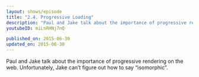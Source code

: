 ```yaml
---
layout: shows/episode
title: "2.4. Progressive Loading"
description: "Paul and Jake talk about the importance of progressive rendering on the web. Unfortunately, Jake can’t figure out how to say 'isomorphic'."
youtubeID: miLnRHNj7nQ

published_on: 2015-06-30
updated_on: 2015-06-30
---
```


Paul and Jake talk about the importance of progressive rendering on the web. Unfortunately, Jake can’t figure out how to say “isomorphic”.

